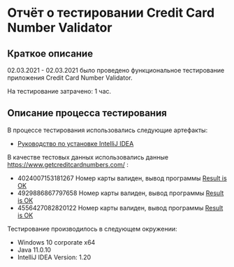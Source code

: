 # Отчёт о тестировании Credit Card Number Validator

## Краткое описание

02.03.2021 - 02.03.2021 было проведено функциональное тестирование приложения Credit Card Number Validator.

На тестирование затрачено: 1 час.

## Описание процесса тестирования

В процессе тестирования использовались следующие артефакты:
* [Руководство по установке IntelliJ IDEA](https://github.com/netology-code/javaqa-homeworks/blob/master/intro/idea.md)


В качестве тестовых данных использовались данные https://www.getcreditcardnumbers.com/ :
* 4024007153181267 Номер карты валиден, вывод программы [Result is OK](http://joxi.ru/D2PzazgiJeoy7r)
* 4929886867797658 Номер карты валиден, вывод программы [Result is OK](http://joxi.ru/MAjEvEdFkJgy42)
* 4556427082820122 Номер карты валиден, вывод программы [Result is OK](http://joxi.ru/eAOzZzEikRogJ2)

Тестирование производилось в следующем окружении:
* Windows 10 corporate x64
* Java 11.0.10
* IntelliJ IDEA Version: 1.20
